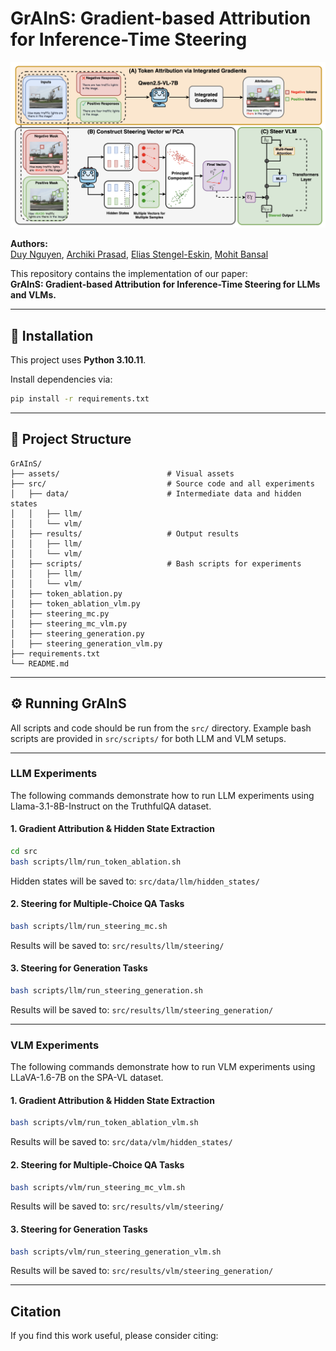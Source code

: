 # GrAInS: Gradient-based Attribution for Inference-Time Steering

[![Paper Image](assets/overall.png)](assets/overall.png)

**Authors:**  
[Duy Nguyen](https://duykhuongnguyen.github.io/), [Archiki Prasad](https://archiki.github.io/), [Elias Stengel-Eskin](https://esteng.github.io/), [Mohit Bansal](https://www.cs.unc.edu/~mbansal/)

This repository contains the implementation of our paper:  
**GrAInS: Gradient-based Attribution for Inference-Time Steering for LLMs and VLMs.**

---

## 🚀 Installation

This project uses **Python 3.10.11**.

Install dependencies via:

```bash
pip install -r requirements.txt
```

---

## 📁 Project Structure

```
GrAInS/
├── assets/                        # Visual assets
├── src/                           # Source code and all experiments
│   ├── data/                      # Intermediate data and hidden states
│   │   ├── llm/
│   │   └── vlm/
│   ├── results/                   # Output results
│   │   ├── llm/
│   │   └── vlm/
│   ├── scripts/                   # Bash scripts for experiments
│   │   ├── llm/
│   │   └── vlm/
│   ├── token_ablation.py          
│   ├── token_ablation_vlm.py      
│   ├── steering_mc.py             
│   ├── steering_mc_vlm.py         
│   ├── steering_generation.py     
│   ├── steering_generation_vlm.py 
├── requirements.txt
└── README.md
```

---

## ⚙️ Running GrAInS

All scripts and code should be run from the `src/` directory. Example bash scripts are provided in `src/scripts/` for both LLM and VLM setups.

---

### LLM Experiments

The following commands demonstrate how to run LLM experiments using Llama-3.1-8B-Instruct on the TruthfulQA dataset.

#### 1. Gradient Attribution & Hidden State Extraction

```bash
cd src
bash scripts/llm/run_token_ablation.sh
```

Hidden states will be saved to: `src/data/llm/hidden_states/`

#### 2. Steering for Multiple-Choice QA Tasks

```bash
bash scripts/llm/run_steering_mc.sh
```

Results will be saved to: `src/results/llm/steering/`

#### 3. Steering for Generation Tasks

```bash
bash scripts/llm/run_steering_generation.sh
```

Results will be saved to: `src/results/llm/steering_generation/`

---

### VLM Experiments

The following commands demonstrate how to run VLM experiments using LLaVA-1.6-7B on the SPA-VL dataset.

#### 1. Gradient Attribution & Hidden State Extraction

```bash
bash scripts/vlm/run_token_ablation_vlm.sh
```

Results will be saved to: `src/data/vlm/hidden_states/`

#### 2. Steering for Multiple-Choice QA Tasks

```bash
bash scripts/vlm/run_steering_mc_vlm.sh
```

Results will be saved to: `src/results/vlm/steering/`

#### 3. Steering for Generation Tasks

```bash
bash scripts/vlm/run_steering_generation_vlm.sh
```

Results will be saved to: `src/results/vlm/steering_generation/`

---

## Citation

If you find this work useful, please consider citing:

```
```
